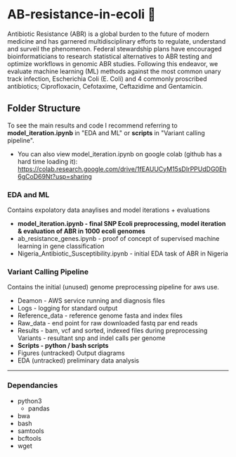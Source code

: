 # AB-resistance-in-ecoli 🧬

Antibiotic Resistance (ABR) is a global burden to the future of modern medicine and has garnered multidisciplinary efforts to regulate, understand and surveil the phenomenon. Federal stewardship plans have encouraged bioinformaticians to research statistical alternatives to ABR testing and optimize workflows in genomic ABR studies. Following this endeavor, we evaluate machine learning (ML) methods against the most common unary track infection, Escherichia Coli (E. Coli) and 4 commonly proscribed antibiotics; Ciprofloxacin, Cefotaxime, Ceftazidime and Gentamicin. 




## Folder Structure


To see the main results and code I recommend referring to **model_iteration.ipynb** in "EDA and ML" or **scripts** in "Variant calling pipeline". 

- You can also view model_iteration.ipynb on google colab (github has a hard time loading it): https://colab.research.google.com/drive/1fEAUUCyM15sDIrPPUdDG0Eh6gCoD69Nt?usp=sharing




### EDA and ML
Contains expolatory data anaylises and model iterations + evaluations

- **model_iteration.ipynb - final SNP Ecoli preprocessing, model iteration & evaluation of ABR in 1000 ecoli genomes**
- ab_resistance_genes.ipynb - proof of concept of supervised machine learning in gene classification 
- Nigeria_Antibiotic_Susceptibility.ipynb - initial EDA task of ABR in Nigeria



### Variant Calling Pipeline
Contains the initial (unused) genome preprocessing pipeline for aws use.

- Deamon - AWS service running and diagnosis files
- Logs - logging for standard output 
- Reference_data - reference genome fasta and index files
- Raw_data - end point for raw downloaded fastq par end reads
- Results - bam, vcf and sorted, indexed files during preprocessing
    Variants - resultant snp and indel calls per genome
- **Scripts - python / bash scripts**
- Figures (untracked)
    Output diagrams 
- EDA (untracked) preliminary data analysis




---
### Dependancies
- python3
    - pandas
- bwa
- bash
- samtools
- bcftools
- wget

